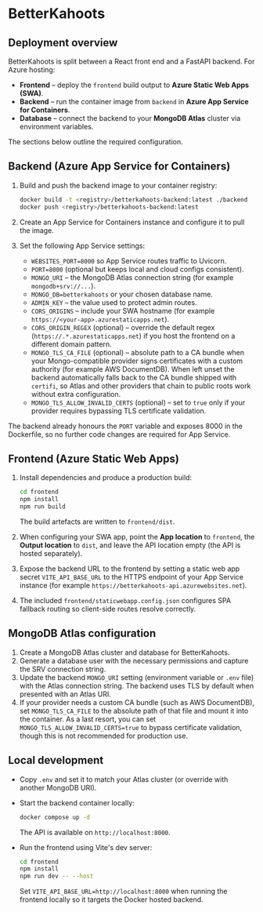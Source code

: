 # BetterKahoots

## Deployment overview

BetterKahoots is split between a React front end and a FastAPI backend.
For Azure hosting:

- **Frontend** – deploy the `frontend` build output to **Azure Static Web Apps (SWA)**.
- **Backend** – run the container image from `backend` in **Azure App Service for Containers**.
- **Database** – connect the backend to your **MongoDB Atlas** cluster via environment variables.

The sections below outline the required configuration.

## Backend (Azure App Service for Containers)

1. Build and push the backend image to your container registry:

   ```bash
   docker build -t <registry>/betterkahoots-backend:latest ./backend
   docker push <registry>/betterkahoots-backend:latest
   ```

2. Create an App Service for Containers instance and configure it to pull the image.
3. Set the following App Service settings:
   - `WEBSITES_PORT=8000` so App Service routes traffic to Uvicorn.
   - `PORT=8000` (optional but keeps local and cloud configs consistent).
   - `MONGO_URI` – the MongoDB Atlas connection string (for example `mongodb+srv://...`).
   - `MONGO_DB=betterkahoots` or your chosen database name.
   - `ADMIN_KEY` – the value used to protect admin routes.
   - `CORS_ORIGINS` – include your SWA hostname (for example `https://<your-app>.azurestaticapps.net`).
   - `CORS_ORIGIN_REGEX` (optional) – override the default regex (`https://.*.azurestaticapps.net`) if you host the frontend on a different domain pattern.
   - `MONGO_TLS_CA_FILE` (optional) – absolute path to a CA bundle when your Mongo-compatible provider signs certificates with a custom authority (for example AWS DocumentDB). When left unset the backend automatically falls back to the CA bundle shipped with `certifi`, so Atlas and other providers that chain to public roots work without extra configuration.
   - `MONGO_TLS_ALLOW_INVALID_CERTS` (optional) – set to `true` only if your provider requires bypassing TLS certificate validation.


The backend already honours the `PORT` variable and exposes 8000 in the Dockerfile, so no
further code changes are required for App Service.

## Frontend (Azure Static Web Apps)

1. Install dependencies and produce a production build:

   ```bash
   cd frontend
   npm install
   npm run build
   ```

   The build artefacts are written to `frontend/dist`.

2. When configuring your SWA app, point the **App location** to `frontend`, the **Output location**
   to `dist`, and leave the API location empty (the API is hosted separately).
3. Expose the backend URL to the frontend by setting a static web app secret `VITE_API_BASE_URL`
   to the HTTPS endpoint of your App Service instance (for example `https://betterkahoots-api.azurewebsites.net`).
4. The included `frontend/staticwebapp.config.json` configures SPA fallback routing so client-side
   routes resolve correctly.

## MongoDB Atlas configuration

1. Create a MongoDB Atlas cluster and database for BetterKahoots.
2. Generate a database user with the necessary permissions and capture the SRV connection string.
3. Update the backend `MONGO_URI` setting (environment variable or `.env` file) with the Atlas
   connection string. The backend uses TLS by default when presented with an Atlas URI.
4. If your provider needs a custom CA bundle (such as AWS DocumentDB), set `MONGO_TLS_CA_FILE` to the absolute path of that
   file and mount it into the container. As a last resort, you can set `MONGO_TLS_ALLOW_INVALID_CERTS=true` to bypass
   certificate validation, though this is not recommended for production use.

## Local development

- Copy `.env` and set it to match your Atlas cluster (or override with another MongoDB URI).
- Start the backend container locally:

  ```bash
  docker compose up -d
  ```

  The API is available on `http://localhost:8000`.

- Run the frontend using Vite's dev server:

  ```bash
  cd frontend
  npm install
  npm run dev -- --host
  ```

  Set `VITE_API_BASE_URL=http://localhost:8000` when running the frontend locally so it targets the
  Docker hosted backend.
